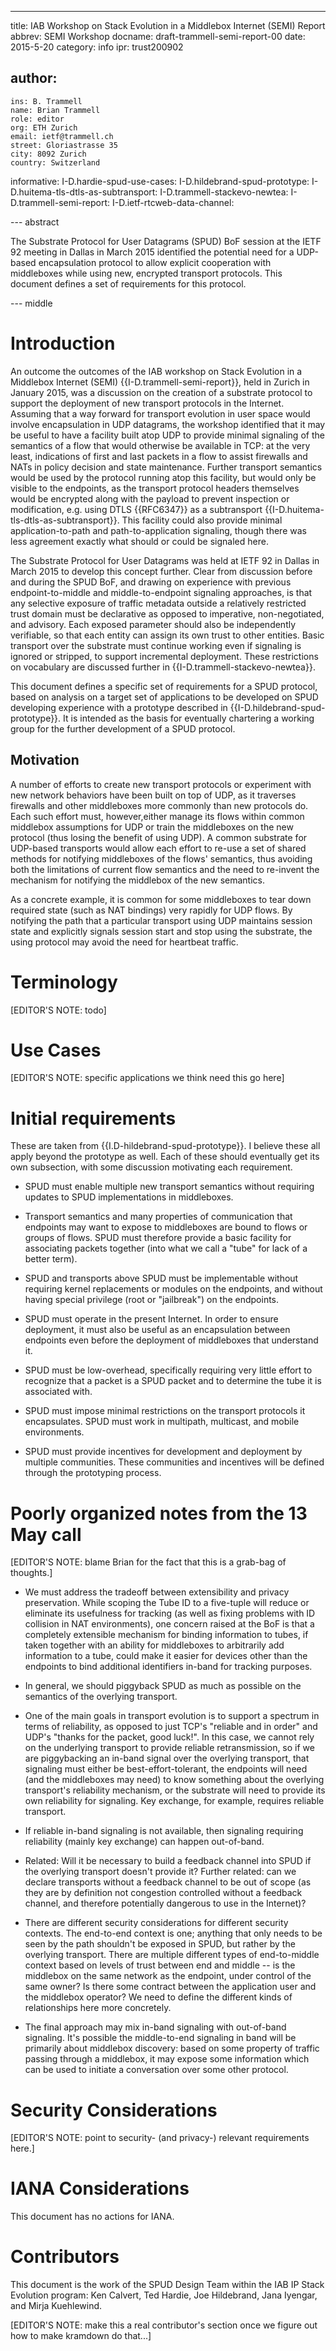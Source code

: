 ---
title: IAB Workshop on Stack Evolution in a Middlebox Internet (SEMI) Report
abbrev: SEMI Workshop
docname: draft-trammell-semi-report-00
date: 2015-5-20
category: info
ipr: trust200902


author:
  -
    ins: B. Trammell
    name: Brian Trammell
    role: editor
    org: ETH Zurich
    email: ietf@trammell.ch
    street: Gloriastrasse 35
    city: 8092 Zurich
    country: Switzerland

informative:
  I-D.hardie-spud-use-cases:
  I-D.hildebrand-spud-prototype:
  I-D.huitema-tls-dtls-as-subtransport:
  I-D.trammell-stackevo-newtea:
  I-D.trammell-semi-report:
  I-D.ietf-rtcweb-data-channel:

--- abstract

The Substrate Protocol for User Datagrams (SPUD) BoF session at the IETF 92 meeting in Dallas in March 2015 identified the potential need for a UDP-based encapsulation protocol to allow explicit cooperation with middleboxes while using new, encrypted transport protocols. This document defines a set of requirements for this protocol.

--- middle

# Introduction

An outcome the outcomes of the IAB workshop on Stack Evolution in a Middlebox
Internet (SEMI) {{I-D.trammell-semi-report}}, held in Zurich in January 2015,
was a discussion on the creation of a substrate protocol to support the
deployment of new transport protocols in the Internet. Assuming that a way
forward for transport evolution in user space would involve encapsulation in
UDP datagrams, the workshop identified that it may be useful to have a
facility built atop UDP to provide minimal signaling of the semantics of a
flow that would otherwise be available in TCP: at the very least, indications
of first and last packets in a flow to assist firewalls and NATs in policy
decision and state maintenance. Further transport semantics would be used by
the protocol running atop this facility, but would only be visible to the
endpoints, as the transport protocol headers themselves would be encrypted
along with the payload to prevent inspection or modification, e.g. using DTLS
{{RFC6347}} as a subtransport {{I-D.huitema-tls-dtls-as-subtransport}}. This
facility could also provide minimal application-to-path and
path-to-application signaling, though there was less agreement exactly what
should or could be signaled here.

The Substrate Protocol for User Datagrams was held at IETF 92 in Dallas in
March 2015 to develop this concept further. Clear from discussion before and
during the SPUD BoF, and drawing on experience with previous
endpoint-to-middle and middle-to-endpoint signaling approaches, is that any
selective exposure of traffic metadata outside a relatively restricted trust
domain must be declarative as opposed to imperative, non-negotiated, and
advisory. Each exposed parameter should also be independently verifiable, so
that each entity can assign its own trust to other entities. Basic transport
over the substrate must continue working even if signaling is ignored or
stripped, to support incremental deployment. These restrictions on vocabulary
are discussed further in {{I-D.trammell-stackevo-newtea}}.

This document defines a specific set of requirements for a SPUD protocol,
based on analysis on a target set of applications to be developed on SPUD
developing experience with a prototype described in
{{I-D.hildebrand-spud-prototype}}. It is intended as the basis for eventually
chartering a working group for the further development of a SPUD protocol.

## Motivation

A number of efforts to create new transport protocols or experiment with new
network behaviors have been built on top of UDP, as it traverses firewalls and 
other middleboxes more commonly than new protocols do.  Each such effort must, 
however,either manage its flows within common middlebox assumptions for UDP 
or train the  middleboxes on the new protocol (thus losing the benefit of 
using UDP). A common substrate for UDP-based transports would allow each effort
to re-use a set of shared methods for notifying middleboxes of the flows' 
semantics, thus avoiding both the limitations of current flow semantics and
the need to re-invent the mechanism for notifying the middlebox of the new 
semantics.

As a concrete example, it is common for some middleboxes  to tear down required 
state (such as NAT bindings) very rapidly for UDP flows.   By notifying the
path that a particular transport using UDP maintains session state and explicitly
signals session start and stop using the substrate, the using protocol may avoid
the need for heartbeat traffic.

# Terminology

[EDITOR'S NOTE: todo]

# Use Cases

[EDITOR'S NOTE: specific applications we think need this go here]

# Initial requirements

These are taken from {{I.D-hildebrand-spud-prototype}}. I believe these all apply beyond the prototype as well. Each of these should eventually get its own subsection, with some discussion motivating each requirement.

- SPUD must enable multiple new transport semantics without requiring updates
  to SPUD implementations in middleboxes.

- Transport semantics and many properties of communication that endpoints
  may want to expose to middleboxes are bound to flows or groups of flows.
  SPUD must therefore provide a basic facility for associating packets
  together (into what we call a "tube" for lack of a better term).

- SPUD and transports above SPUD must be implementable without requiring
  kernel replacements or modules on the endpoints, and without having special
  privilege (root or "jailbreak") on the endpoints.

- SPUD must operate in the present Internet. In order to ensure deployment, it
  must also be useful as an encapsulation between endpoints even before the
  deployment of middleboxes that understand it.

- SPUD must be low-overhead, specifically requiring very little effort to
  recognize that a packet is a SPUD packet and to determine the tube it is
  associated with.

- SPUD must impose minimal restrictions on the transport protocols it
  encapsulates.  SPUD must work in multipath, multicast, and mobile
  environments.

- SPUD must provide incentives for development and deployment by multiple
  communities.  These communities and incentives will be defined through the
  prototyping process.

# Poorly organized notes from the 13 May call

[EDITOR'S NOTE: blame Brian for the fact that this is a grab-bag of thoughts.]

- We must address the tradeoff between extensibility and privacy preservation.
  While scoping the Tube ID to a five-tuple will reduce or eliminate its
  usefulness for tracking (as well as fixing problems with ID collision in NAT
  environments), one concern raised at the BoF is that a completely extensible
  mechanism for binding information to tubes, if taken together with an ability for middleboxes to arbitrarily add information to a tube, could make
  it easier for devices other than the endpoints to bind additional identifiers in-band for tracking purposes.

- In general, we should piggyback SPUD as much as possible on the semantics of
  the overlying transport.

- One of the main goals in transport evolution is to support a spectrum in
  terms of reliability, as opposed to just TCP's "reliable and in order" and
  UDP's "thanks for the packet, good luck!". In this case, we cannot rely on the underlying transport to provide reliable retransmission, so if we are piggybacking an in-band signal over the overlying transport, that signaling
  must either be best-effort-tolerant, the endpoints will need (and the middleboxes may need) to know something about the overlying transport's reliability mechanism, or the substrate will need to provide its own reliability for signaling. Key exchange, for example, requires reliable transport.

- If reliable in-band signaling is not available, then signaling requiring
  reliability (mainly key exchange) can happen out-of-band.

- Related: Will it be necessary to build a feedback channel
  into SPUD if the overlying transport doesn't provide it? Further related: can we declare transports without a feedback channel to be out of scope (as they are by definition not congestion controlled without a feedback channel, and therefore potentially dangerous to use in the Internet)?

- There are different security considerations for different security contexts.
  The end-to-end context is one; anything that only needs to be seen by the
  path shouldn't be exposed in SPUD, but rather by the overlying transport.
  There are multiple different types of end-to-middle context based on levels of trust between end and middle -- is the middlebox on the same network as the endpoint, under control of the same owner? Is there some contract between the application user and the middlebox operator? We need to define the different kinds of relationships here more concretely.

- The final approach may mix in-band signaling with out-of-band signaling.
  It's possible the middle-to-end signaling in band will be primarily about
  middlebox discovery: based on some property of traffic passing through a
  middlebox, it may expose some information which can be used to initiate a
  conversation over some other protocol.

# Security Considerations

[EDITOR'S NOTE: point to security- (and privacy-) relevant requirements here.]

# IANA Considerations

This document has no actions for IANA.

# Contributors

This document is the work of the SPUD Design Team within the IAB IP Stack Evolution program: Ken Calvert, Ted Hardie, Joe Hildebrand, Jana Iyengar, and Mirja Kuehlewind.

[EDITOR'S NOTE: make this a real contributor's section once we figure out how to make kramdown do that...]
